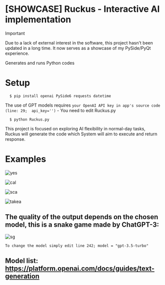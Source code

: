 # [SHOWCASE] Ruckus - Interactive AI implementation

> [!IMPORTANT]
> Due to a lack of external interest in the software, this project hasn't been updated in a long time. It now serves as a showcase of my PySide/PyQt experience.

Generates and runs Python codes

# Setup

```
  $ pip install openai PySide6 requests datetime 
```
The use of GPT models requires `your OpenAI API key in app's source code (line: 29;  api_key='')` - You need to edit Ruckus.py
```
  $ python Ruckus.py
```

This project is focused on exploring AI flexibility in normal-day tasks,
Ruckus will generate the code which System will aim to execute and return response.

# Examples

![yes](https://github.com/FLOCK4H/Ruckus/assets/161654571/255a2d62-3d52-4179-960a-c6aa3202cdf6)

![cal](https://github.com/FLOCK4H/Ruckus/assets/161654571/4f49c36d-451e-432e-b0dc-50fe4cf966d8)


![sca](https://github.com/FLOCK4H/Ruckus/assets/161654571/dc2e51a9-f082-4120-b35c-869db26e4dda)

![takea](https://github.com/FLOCK4H/Ruckus/assets/161654571/835038cd-37c6-49e4-83a8-bd0ec1c862e0)

## The quality of the output depends on the chosen model, this is a snake game made by ChatGPT-3:

![sg](https://github.com/FLOCK4H/Ruckus/assets/161654571/3362dd49-2582-416a-aa9d-818512f7978b)

`To change the model simply edit line 242; model = "gpt-3.5-turbo"`

## Model list: https://platform.openai.com/docs/guides/text-generation

